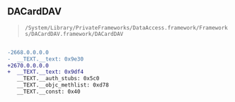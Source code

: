 ## DACardDAV

> `/System/Library/PrivateFrameworks/DataAccess.framework/Frameworks/DACardDAV.framework/DACardDAV`

```diff

-2668.0.0.0.0
-  __TEXT.__text: 0x9e30
+2670.0.0.0.0
+  __TEXT.__text: 0x9df4
   __TEXT.__auth_stubs: 0x5c0
   __TEXT.__objc_methlist: 0xd78
   __TEXT.__const: 0x40

```
